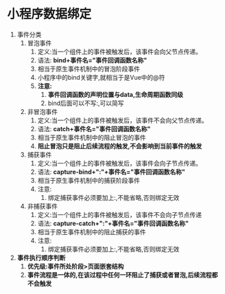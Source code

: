 # 小程序数据绑定

1. 事件分类
   1. 冒泡事件
      1. 定义:当一个组件上的事件被触发后，该事件会向父节点传递。
      2. 语法: **bind+事件名="事件回调函数名称"**
      3. 相当于原生事件机制中的冒泡阶段事件
      4. 小程序中的bind关键字,就相当于是Vue中的@符
      5. **注意:**
         1. **事件回调函数的声明位置与data,生命周期函数同级**
         2. bind后面可以不写:,可以简写
   2. 非冒泡事件
      1. 定义:当一个组件上的事件被触发后，该事件不会向父节点传递。
      2. 语法: **catch+事件名="事件回调函数名称"**
      3. 相当于原生事件机制中的阻止冒泡的事件
      4. **阻止冒泡只是阻止后续流程的触发,不会影响到当前事件的触发**
   3. 捕获事件
      1. 定义:当一个组件上的事件被触发后，该事件会向子节点传递。
      2. 语法: **capture-bind+":"+事件名="事件回调函数名称"**
      3. 相当于原生事件机制中的捕获阶段事件
      4. 注意:
         1. 绑定捕获事件必须要加上:,不能省略,否则绑定无效
   4. 非捕获事件
      1. 定义:当一个组件上的事件被触发后，该事件不会向子节点传递
      2. 语法: **capture-catch+":"+事件名="事件回调函数名称"**
      3. 相当于原生事件机制中的阻止捕获的事件
      4. 注意:
         1. 绑定捕获事件必须要加上:,不能省略,否则绑定无效
2. **事件执行顺序判断**
   1. **优先级:事件所处阶段>页面嵌套结构**
   2. **事件流程是一体的,在该过程中任何一环阻止了捕获或者冒泡,后续流程都不会触发**
